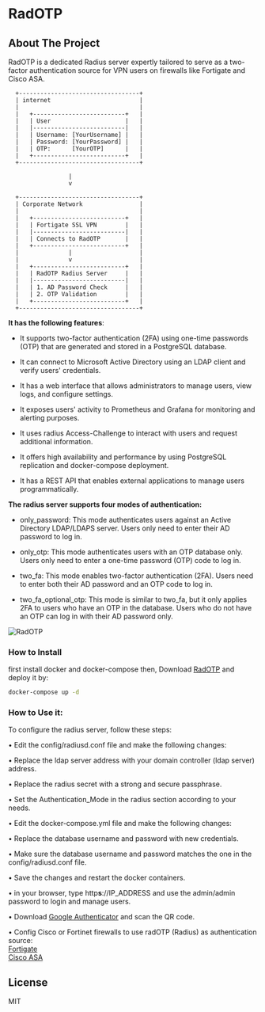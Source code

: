 # RadOTP
## About The Project
RadOTP is a dedicated Radius server expertly tailored to serve as a two-factor authentication source for VPN users on firewalls like Fortigate and Cisco ASA.

```
  +----------------------------------+
  | internet                         |
  |                                  |
  |   +--------------------------+   |
  |   | User                     |   |
  |   |--------------------------|   |
  |   | Username: [YourUsername] |   |
  |   | Password: [YourPassword] |   |
  |   | OTP:      [YourOTP]      |   |
  |   +--------------------------+   |
  +----------------------------------+

                 |
                 v
 
  +----------------------------------+
  | Corporate Network                |
  |                                  |
  |   +--------------------------+   |
  |   | Fortigate SSL VPN        |   |
  |   |--------------------------|   |
  |   | Connects to RadOTP       |   |
  |   +--------------------------+   |
  |              |                   |
  |              v                   |
  |   +--------------------------+   |
  |   | RadOTP Radius Server     |   |
  |   |--------------------------|   |
  |   | 1. AD Password Check     |   |
  |   | 2. OTP Validation        |   |
  |   +--------------------------+   |
  +----------------------------------+

```

 **It has the following features**:

-  It supports two-factor authentication (2FA) using one-time passwords (OTP) that are generated and stored in a PostgreSQL database.

-  It can connect to Microsoft Active Directory using an LDAP client and verify users' credentials.

-  It has a web interface that allows administrators to manage users, view logs, and configure settings.

-  It exposes users' activity to Prometheus and Grafana for monitoring and alerting purposes.

-  It uses radius Access-Challenge to interact with users and request additional information.

-  It offers high availability and performance by using PostgreSQL replication and docker-compose deployment.

-  It has a REST API that enables external applications to manage users programmatically.


**The radius server supports four modes of authentication:**
  
-  only_password: This mode authenticates users against an Active Directory LDAP/LDAPS server. Users only need to enter their AD password to log in.

-  only_otp: This mode authenticates users with an OTP database only. Users only need to enter a one-time password (OTP) code to log in.

-  two_fa: This mode enables two-factor authentication (2FA). Users need to enter both their AD password and an OTP code to log in.

-  two_fa_optional_otp: This mode is similar to two_fa, but it only applies 2FA to users who have an OTP in the database. Users who do not have an OTP can log in with their AD password only.

![RadOTP](https://github.com/Abbas-gheydi/radotp/blob/main/assets/radotp.jpg)

### How to Install
first install docker and docker-compose then, Download [RadOTP](https://github.com/Abbas-gheydi/radotp/releases/latest) and deploy it by:  
```bash
docker-compose up -d  
```

### How to Use it:
  
To configure the radius server, follow these steps:

•  Edit the config/radiusd.conf file and make the following changes:

•  Replace the ldap server address with your domain controller (ldap server) address.

•  Replace the radius secret with a strong and secure passphrase.

•  Set the Authentication_Mode in the radius section according to your needs.

•  Edit the docker-compose.yml file and make the following changes:

•  Replace the database username and password with new credentials.

•  Make sure the database username and password matches the one in the config/radiusd.conf file.

•  Save the changes and restart the docker containers.   

• in your browser, type http**s**://IP_ADDRESS and use the admin/admin password to login and manage users.   

• Download [Google Authenticator](https://play.google.com/store/apps/details?id=com.google.android.apps.authenticator2&hl=en_US&gl=US) and scan the QR code.   

• Config Cisco or Fortinet firewalls to use radOTP (Radius) as authentication source:   
[Fortigate](https://docs.fortinet.com/document/fortigate/6.0.0/cookbook/200757/connecting-the-fortigate-to-the-radius-server)   
[Cisco ASA](https://www.cisco.com/c/en/us/support/docs/security/asa-5500-x-series-next-generation-firewalls/98594-configure-radius-authentication.html)   

## License

MIT
